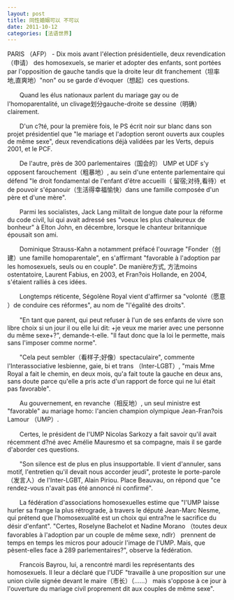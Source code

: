 ```yaml
---
layout: post
title: 同性婚姻可以 不可以
date: 2011-10-12
categories: [法语世界]  
---
```


PARIS （AFP） - Dix mois avant l'élection présidentielle, deux revendication（申请） des homosexuels, se marier et adopter des enfants, sont portées par l'opposition de gauche tandis que la droite leur dit franchement（坦率地,直爽地）"non" ou se garde d'évoquer（想起）ces questions.

　　Quand les élus nationaux parlent du mariage gay ou de l'homoparentalité, un clivage划分gauche-droite se dessine（明确）clairement.

　　D'un c?té, pour la première fois, le PS écrit noir sur blanc dans son projet présidentiel que "le mariage et l'adoption seront ouverts aux couples de même sexe", deux revendications déjà validées par les Verts, depuis 2001, et le PCF.

　　De l'autre, près de 300 parlementaires（国会的） UMP et UDF s'y opposent farouchement（粗暴地）, au sein d'une entente parlementaire qui défend "le droit fondamental de l'enfant d'être accueilli（ 留宿;对待,看待）et de pouvoir s'épanouir（生活得幸福愉快）dans une famille composée d'un père et d'une mère".

　　Parmi les socialistes, Jack Lang militait de longue date pour la réforme du code civil, lui qui avait adressé ses "voeux les plus chaleureux de bonheur" à Elton John, en décembre, lorsque le chanteur britannique épousait son ami.

　　Dominique Strauss-Kahn a notamment préfacé l'ouvrage "Fonder（创建）une famille homoparentale", en s'affirmant "favorable à l'adoption par les homosexuels, seuls ou en couple". De manière方式, 方法moins ostentatoire, Laurent Fabius, en 2003, et Fran?ois Hollande, en 2004, s'étaient ralliés à ces idées.

　　Longtemps réticente, Ségolène Royal vient d'affirmer sa "volonté（愿意 ）de conduire ces réformes", au nom de "l'égalité des droits".

　　"En tant que parent, qui peut refuser à l'un de ses enfants de vivre son libre choix si un jour il ou elle lui dit: +je veux me marier avec une personne du même sexe+?", demande-t-elle. "Il faut donc que la loi le permette, mais sans l'imposer comme norme".

　　"Cela peut sembler（看样子;好像）spectaculaire", commente l'Interassociative lesbienne, gaie, bi et trans （Inter-LGBT）, "mais Mme Royal a fait le chemin, en deux mois, qu'a fait toute la gauche en deux ans, sans doute parce qu'elle a pris acte d'un rapport de force qui ne lui était pas favorable".

　　Au gouvernement, en revanche（相反地）, un seul ministre est "favorable" au mariage homo: l'ancien champion olympique Jean-Fran?ois Lamour （UMP）.

　　Certes, le président de l'UMP Nicolas Sarkozy a fait savoir qu'il avait récemment d?né avec Amélie Mauresmo et sa compagne, mais il se garde d'aborder ces questions.

　　"Son silence est de plus en plus insupportable. Il vient d'annuler, sans motif, l'entretien qu'il devait nous accorder jeudi", proteste le porte-parole（发言人）de l'Inter-LGBT, Alain Piriou. Place Beauvau, on répond que "ce rendez-vous n'avait pas été annoncé ni confirmé".

　　La fédération d'associations homosexuelles estime que "l'UMP laisse hurler sa frange la plus rétrograde, à travers le député Jean-Marc Nesme, qui prétend que l'homosexualité est un choix qui entra?ne le sacrifice du désir d'enfant". "Certes, Roselyne Bachelot et Nadine Morano （toutes deux favorables à l'adoption par un couple de même sexe, ndlr） prennent de temps en temps les micros pour adoucir l'image de l'UMP. Mais, que pèsent-elles face à 289 parlementaires?", observe la fédération.

　　Francois Bayrou, lui, a rencontré mardi les représentants des homosexuels. Il leur a déclaré que l'UDF "travaille à une proposition sur une union civile signée devant le maire（市长）（……） mais s'oppose à ce jour à l'ouverture du mariage civil proprement dit aux couples de même sexe".
